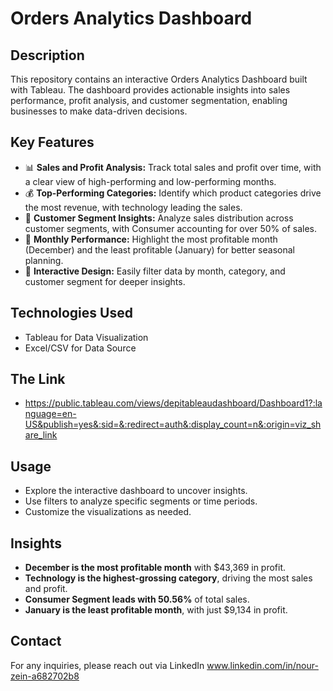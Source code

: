 # Orders Analytics Dashboard

## Description

This repository contains an interactive Orders Analytics Dashboard built with Tableau. The dashboard provides actionable insights into sales performance, profit analysis, and customer segmentation, enabling businesses to make data-driven decisions.

## Key Features

* 📊 **Sales and Profit Analysis:** Track total sales and profit over time, with a clear view of high-performing and low-performing months.
* 💰 **Top-Performing Categories:** Identify which product categories drive the most revenue, with technology leading the sales.
* 🛒 **Customer Segment Insights:** Analyze sales distribution across customer segments, with Consumer accounting for over 50% of sales.
* 📆 **Monthly Performance:** Highlight the most profitable month (December) and the least profitable (January) for better seasonal planning.
* 🚀 **Interactive Design:** Easily filter data by month, category, and customer segment for deeper insights.

## Technologies Used

* Tableau for Data Visualization
* Excel/CSV for Data Source

## The Link

* https://public.tableau.com/views/depitableaudashboard/Dashboard1?:language=en-US&publish=yes&:sid=&:redirect=auth&:display_count=n&:origin=viz_share_link

## Usage

* Explore the interactive dashboard to uncover insights.
* Use filters to analyze specific segments or time periods.
* Customize the visualizations as needed.

## Insights

* **December is the most profitable month** with \$43,369 in profit.
* **Technology is the highest-grossing category**, driving the most sales and profit.
* **Consumer Segment leads with 50.56%** of total sales.
* **January is the least profitable month**, with just \$9,134 in profit.

## Contact

For any inquiries, please reach out via LinkedIn www.linkedin.com/in/nour-zein-a682702b8


